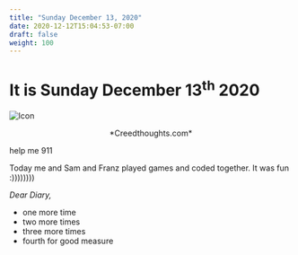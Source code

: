 ```yaml
---
title: "Sunday December 13, 2020"
date: 2020-12-12T15:04:53-07:00
draft: false
weight: 100
---
```


# It is Sunday December 13<sup>th</sup> 2020

![Icon](/images/me.jpeg)

<center>*Creedthoughts.com*</center>



help me 911

Today me and Sam and Franz played games and coded together. It was fun :))))))))

*Dear Diary,*

* one more time
* two more times
* three more times
* fourth for good measure